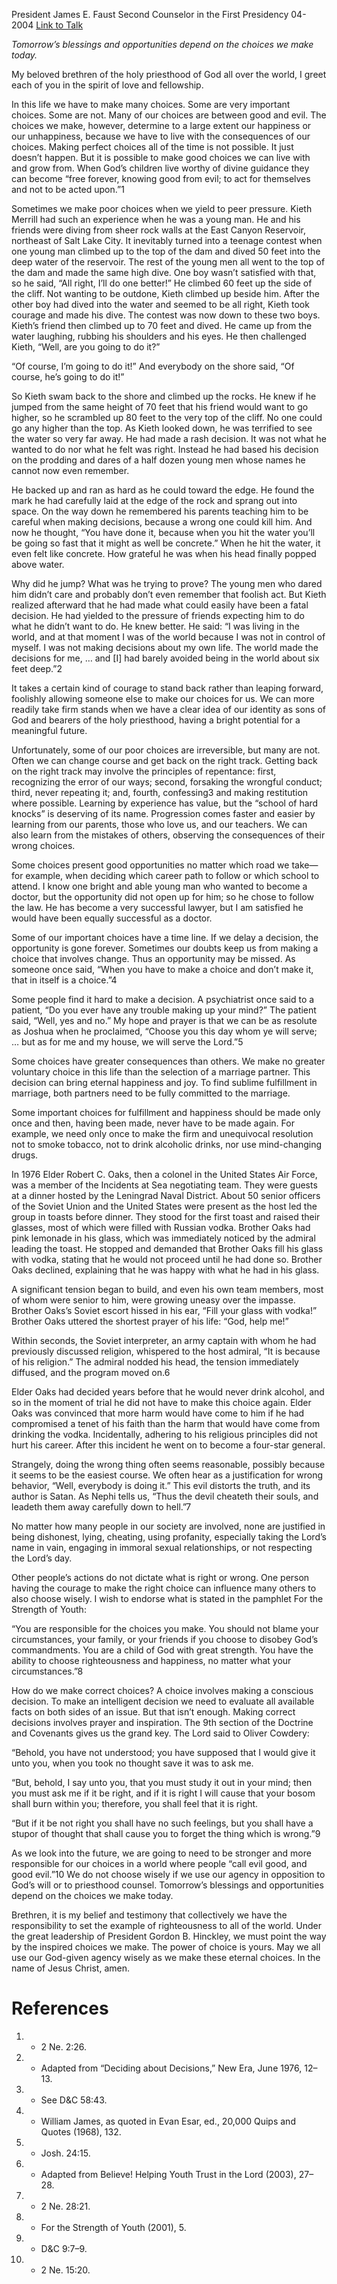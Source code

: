 President James E. Faust
Second Counselor in the First Presidency
04-2004
[Link to Talk](https://www.churchofjesuschrist.org/study/general-conference/2004/04/choices?lang=eng)

_Tomorrow’s blessings and opportunities depend on the choices we make today._

My beloved brethren of the holy priesthood of God all over the world, I greet each of you in the spirit of love and fellowship.

In this life we have to make many choices. Some are very important choices. Some are not. Many of our choices are between good and evil. The choices we make, however, determine to a large extent our happiness or our unhappiness, because we have to live with the consequences of our choices. Making perfect choices all of the time is not possible. It just doesn’t happen. But it is possible to make good choices we can live with and grow from. When God’s children live worthy of divine guidance they can become “free forever, knowing good from evil; to act for themselves and not to be acted upon.”1

Sometimes we make poor choices when we yield to peer pressure. Kieth Merrill had such an experience when he was a young man. He and his friends were diving from sheer rock walls at the East Canyon Reservoir, northeast of Salt Lake City. It inevitably turned into a teenage contest when one young man climbed up to the top of the dam and dived 50 feet into the deep water of the reservoir. The rest of the young men all went to the top of the dam and made the same high dive. One boy wasn’t satisfied with that, so he said, “All right, I’ll do one better!” He climbed 60 feet up the side of the cliff. Not wanting to be outdone, Kieth climbed up beside him. After the other boy had dived into the water and seemed to be all right, Kieth took courage and made his dive. The contest was now down to these two boys. Kieth’s friend then climbed up to 70 feet and dived. He came up from the water laughing, rubbing his shoulders and his eyes. He then challenged Kieth, “Well, are you going to do it?”

“Of course, I’m going to do it!” And everybody on the shore said, “Of course, he’s going to do it!”

So Kieth swam back to the shore and climbed up the rocks. He knew if he jumped from the same height of 70 feet that his friend would want to go higher, so he scrambled up 80 feet to the very top of the cliff. No one could go any higher than the top. As Kieth looked down, he was terrified to see the water so very far away. He had made a rash decision. It was not what he wanted to do nor what he felt was right. Instead he had based his decision on the prodding and dares of a half dozen young men whose names he cannot now even remember.

He backed up and ran as hard as he could toward the edge. He found the mark he had carefully laid at the edge of the rock and sprang out into space. On the way down he remembered his parents teaching him to be careful when making decisions, because a wrong one could kill him. And now he thought, “You have done it, because when you hit the water you’ll be going so fast that it might as well be concrete.” When he hit the water, it even felt like concrete. How grateful he was when his head finally popped above water.

Why did he jump? What was he trying to prove? The young men who dared him didn’t care and probably don’t even remember that foolish act. But Kieth realized afterward that he had made what could easily have been a fatal decision. He had yielded to the pressure of friends expecting him to do what he didn’t want to do. He knew better. He said: “I was living in the world, and at that moment I was of the world because I was not in control of myself. I was not making decisions about my own life. The world made the decisions for me, … and [I] had barely avoided being in the world about six feet deep.”2

It takes a certain kind of courage to stand back rather than leaping forward, foolishly allowing someone else to make our choices for us. We can more readily take firm stands when we have a clear idea of our identity as sons of God and bearers of the holy priesthood, having a bright potential for a meaningful future.

Unfortunately, some of our poor choices are irreversible, but many are not. Often we can change course and get back on the right track. Getting back on the right track may involve the principles of repentance: first, recognizing the error of our ways; second, forsaking the wrongful conduct; third, never repeating it; and, fourth, confessing3 and making restitution where possible. Learning by experience has value, but the “school of hard knocks” is deserving of its name. Progression comes faster and easier by learning from our parents, those who love us, and our teachers. We can also learn from the mistakes of others, observing the consequences of their wrong choices.

Some choices present good opportunities no matter which road we take—for example, when deciding which career path to follow or which school to attend. I know one bright and able young man who wanted to become a doctor, but the opportunity did not open up for him; so he chose to follow the law. He has become a very successful lawyer, but I am satisfied he would have been equally successful as a doctor.

Some of our important choices have a time line. If we delay a decision, the opportunity is gone forever. Sometimes our doubts keep us from making a choice that involves change. Thus an opportunity may be missed. As someone once said, “When you have to make a choice and don’t make it, that in itself is a choice.”4

Some people find it hard to make a decision. A psychiatrist once said to a patient, “Do you ever have any trouble making up your mind?” The patient said, “Well, yes and no.” My hope and prayer is that we can be as resolute as Joshua when he proclaimed, “Choose you this day whom ye will serve; … but as for me and my house, we will serve the Lord.”5

Some choices have greater consequences than others. We make no greater voluntary choice in this life than the selection of a marriage partner. This decision can bring eternal happiness and joy. To find sublime fulfillment in marriage, both partners need to be fully committed to the marriage.

Some important choices for fulfillment and happiness should be made only once and then, having been made, never have to be made again. For example, we need only once to make the firm and unequivocal resolution not to smoke tobacco, not to drink alcoholic drinks, nor use mind-changing drugs.

In 1976 Elder Robert C. Oaks, then a colonel in the United States Air Force, was a member of the Incidents at Sea negotiating team. They were guests at a dinner hosted by the Leningrad Naval District. About 50 senior officers of the Soviet Union and the United States were present as the host led the group in toasts before dinner. They stood for the first toast and raised their glasses, most of which were filled with Russian vodka. Brother Oaks had pink lemonade in his glass, which was immediately noticed by the admiral leading the toast. He stopped and demanded that Brother Oaks fill his glass with vodka, stating that he would not proceed until he had done so. Brother Oaks declined, explaining that he was happy with what he had in his glass.

A significant tension began to build, and even his own team members, most of whom were senior to him, were growing uneasy over the impasse. Brother Oaks’s Soviet escort hissed in his ear, “Fill your glass with vodka!” Brother Oaks uttered the shortest prayer of his life: “God, help me!”

Within seconds, the Soviet interpreter, an army captain with whom he had previously discussed religion, whispered to the host admiral, “It is because of his religion.” The admiral nodded his head, the tension immediately diffused, and the program moved on.6

Elder Oaks had decided years before that he would never drink alcohol, and so in the moment of trial he did not have to make this choice again. Elder Oaks was convinced that more harm would have come to him if he had compromised a tenet of his faith than the harm that would have come from drinking the vodka. Incidentally, adhering to his religious principles did not hurt his career. After this incident he went on to become a four-star general.

Strangely, doing the wrong thing often seems reasonable, possibly because it seems to be the easiest course. We often hear as a justification for wrong behavior, “Well, everybody is doing it.” This evil distorts the truth, and its author is Satan. As Nephi tells us, “Thus the devil cheateth their souls, and leadeth them away carefully down to hell.”7

No matter how many people in our society are involved, none are justified in being dishonest, lying, cheating, using profanity, especially taking the Lord’s name in vain, engaging in immoral sexual relationships, or not respecting the Lord’s day.

Other people’s actions do not dictate what is right or wrong. One person having the courage to make the right choice can influence many others to also choose wisely. I wish to endorse what is stated in the pamphlet For the Strength of Youth:

“You are responsible for the choices you make. You should not blame your circumstances, your family, or your friends if you choose to disobey God’s commandments. You are a child of God with great strength. You have the ability to choose righteousness and happiness, no matter what your circumstances.”8

How do we make correct choices? A choice involves making a conscious decision. To make an intelligent decision we need to evaluate all available facts on both sides of an issue. But that isn’t enough. Making correct decisions involves prayer and inspiration. The 9th section of the Doctrine and Covenants gives us the grand key. The Lord said to Oliver Cowdery:

“Behold, you have not understood; you have supposed that I would give it unto you, when you took no thought save it was to ask me.

“But, behold, I say unto you, that you must study it out in your mind; then you must ask me if it be right, and if it is right I will cause that your bosom shall burn within you; therefore, you shall feel that it is right.

“But if it be not right you shall have no such feelings, but you shall have a stupor of thought that shall cause you to forget the thing which is wrong.”9

As we look into the future, we are going to need to be stronger and more responsible for our choices in a world where people “call evil good, and good evil.”10 We do not choose wisely if we use our agency in opposition to God’s will or to priesthood counsel. Tomorrow’s blessings and opportunities depend on the choices we make today.

Brethren, it is my belief and testimony that collectively we have the responsibility to set the example of righteousness to all of the world. Under the great leadership of President Gordon B. Hinckley, we must point the way by the inspired choices we make. The power of choice is yours. May we all use our God-given agency wisely as we make these eternal choices. In the name of Jesus Christ, amen.

# References
1. - 2 Ne. 2:26.
2. - Adapted from “Deciding about Decisions,” New Era, June 1976, 12–13.
3. - See D&C 58:43.
4. - William James, as quoted in Evan Esar, ed., 20,000 Quips and Quotes (1968), 132.
5. - Josh. 24:15.
6. - Adapted from Believe! Helping Youth Trust in the Lord (2003), 27–28.
7. - 2 Ne. 28:21.
8. - For the Strength of Youth (2001), 5.
9. - D&C 9:7–9.
10. - 2 Ne. 15:20.